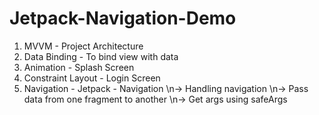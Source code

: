 # Jetpack-Navigation-Demo
1. MVVM - Project Architecture
2. Data Binding - To bind view with data
3. Animation - Splash Screen
4. Constraint Layout - Login Screen
5. Navigation - Jetpack - Navigation 
\n-> Handling navigation
\n-> Pass data from one fragment to another
\n-> Get args using safeArgs
